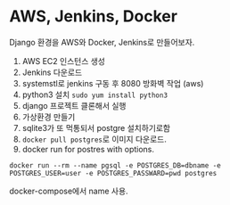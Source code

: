 # AWS, Jenkins, Docker
Django 환경을 AWS와 Docker, Jenkins로 만들어보자.

1. AWS EC2 인스턴스 생성
2. Jenkins 다운로드
3. systemstl로 jenkins 구동 후 8080 방화벽 작업 (aws)
4. python3 설치 `sudo yum install python3`
5. django 프로젝트 클론해서 실행
6. 가상환경 만들기
7. sqlite3가 또 먹통되서 postgre 설치하기로함
8. `docker pull postgres`로 이미지 다운로드.
9. docker run for postres with options.
```
docker run --rm --name pgsql -e POSTGRES_DB=dbname -e POSTGRES_USER=user -e POSTGRES_PASSWARD=pwd postgres
```
docker-compose에서 name 사용.

